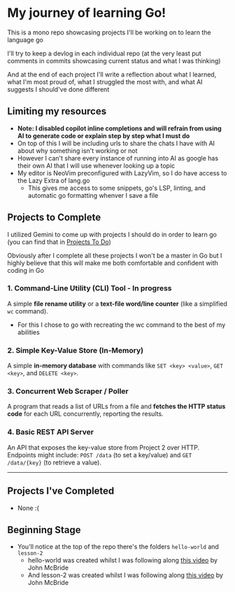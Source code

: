 # My journey of learning Go!

This is a mono repo showcasing projects I'll be working on to learn the language go

I'll try to keep a devlog in each individual repo (at the very least put comments in commits showcasing current status and what I was thinking)

And at the end of each project I'll write a reflection about what I learned, what I'm most proud of, what I struggled the most with, and what AI suggests I should've done different

## Limiting my resources
- **Note: I disabled copilot inline completions and will refrain from using AI to generate code or explain step by step what I must do**
- On top of this I will be including urls to share the chats I have with AI about why something isn't working or not
- However I can't share every instance of running into AI as google has their own AI that I will use whenever looking up a topic
- My editor is NeoVim preconfigured with LazyVim, so I do have access to the Lazy Extra of lang.go
  - This gives me access to some snippets, go's LSP, linting, and automatic go formatting whenver I save a file

## Projects to Complete

I utilized Gemini to come up with projects I should do in order to learn go (you can find that in [Projects To Do](projects-to-do.md))

Obviously after I complete all these projects I won't be a master in Go but I highly believe that this will make me both comfortable and confident with coding in Go

### 1. Command-Line Utility (CLI) Tool - In progress

A simple **file rename utility** or a **text-file word/line counter** (like a simplified `wc` command).
- For this I chose to go with recreating the wc command to the best of my abilities

### 2. Simple Key-Value Store (In-Memory)

A simple **in-memory database** with commands like `SET <key> <value>`, `GET <key>`, and `DELETE <key>`.

### 3. Concurrent Web Scraper / Poller

A program that reads a list of URLs from a file and **fetches the HTTP status code** for each URL concurrently, reporting the results.

### 4. Basic REST API Server

An API that exposes the key-value store from Project 2 over HTTP. Endpoints might include: `POST /data` (to set a key/value) and `GET /data/{key}` (to retrieve a value).

---

## Projects I've Completed

- None :(

## Beginning Stage

- You'll notice at the top of the repo there's the folders `hello-world` and `lesson-2`
  - hello-world was created whilst I was following along [this video](https://youtu.be/XVNvXZyU4aE?si=AAaAPq0T7LN-aT5p) by John McBride
  - And lesson-2 was created whilst I was following along [this video](https://youtu.be/q-GZ71nRe0o?si=P1PMtC9B0Ud2L2un) by John McBride
